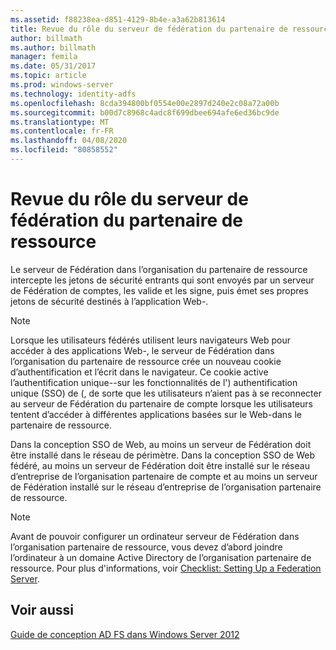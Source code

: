 ```yaml
---
ms.assetid: f88238ea-d851-4129-8b4e-a3a62b813614
title: Revue du rôle du serveur de fédération du partenaire de ressource
author: billmath
ms.author: billmath
manager: femila
ms.date: 05/31/2017
ms.topic: article
ms.prod: windows-server
ms.technology: identity-adfs
ms.openlocfilehash: 8cda394800bf0554e00e2897d240e2c08a72a00b
ms.sourcegitcommit: b00d7c8968c4adc8f699dbee694afe6ed36bc9de
ms.translationtype: MT
ms.contentlocale: fr-FR
ms.lasthandoff: 04/08/2020
ms.locfileid: "80858552"
---
```

# <a name="review-the-role-of-the-federation-server-in-the-resource-partner"></a>Revue du rôle du serveur de fédération du partenaire de ressource

Le serveur de Fédération dans l’organisation du partenaire de ressource intercepte les jetons de sécurité entrants qui sont envoyés par un serveur de Fédération de comptes, les valide et les signe, puis émet ses propres jetons de sécurité destinés à l’application Web\-.  
  
> [!NOTE]  
> Lorsque les utilisateurs fédérés utilisent leurs navigateurs Web pour accéder à des applications Web\-, le serveur de Fédération dans l’organisation du partenaire de ressource crée un nouveau cookie d’authentification et l’écrit dans le navigateur. Ce cookie active l’authentification unique\-\-sur les fonctionnalités de l'\) authentification unique (SSO) de \(, de sorte que les utilisateurs n’aient pas à se reconnecter au serveur de Fédération du partenaire de compte lorsque les utilisateurs tentent d’accéder à différentes applications basées sur le Web\-dans le partenaire de ressource.  
  
Dans la conception SSO de Web, au moins un serveur de Fédération doit être installé dans le réseau de périmètre. Dans la conception SSO de Web fédéré, au moins un serveur de Fédération doit être installé sur le réseau d’entreprise de l’organisation partenaire de compte et au moins un serveur de Fédération installé sur le réseau d’entreprise de l’organisation partenaire de ressource.  
  
> [!NOTE]  
> Avant de pouvoir configurer un ordinateur serveur de Fédération dans l’organisation partenaire de ressource, vous devez d’abord joindre l’ordinateur à un domaine Active Directory de l’organisation partenaire de ressource. Pour plus d'informations, voir [Checklist: Setting Up a Federation Server](../../ad-fs/deployment/Checklist--Setting-Up-a-Federation-Server.md).  
  
## <a name="see-also"></a>Voir aussi
[Guide de conception AD FS dans Windows Server 2012](AD-FS-Design-Guide-in-Windows-Server-2012.md)

